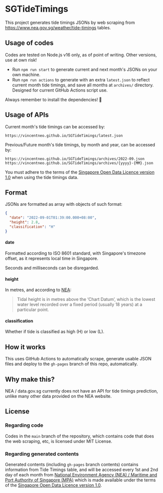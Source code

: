# SGTideTimings
This project generates tide timings JSONs by web scraping from https://www.nea.gov.sg/weather/tide-timings tables.


## Usage of codes

Codes are tested on Node.js v16 only, as of point of writing. Other versions, use at own risk!
- Run `npm run start` to generate current and next month's JSONs on your own machine. 
- Run `npm run actions` to generate with an extra `latest.json` to reflect current month tide timings, and save all months at `archives/` directory. Designed for current GitHub Actions script use.

Always remember to install the dependencies! 🙂

## Usage of APIs
Current month's tide timings can be accessed by:
```
https://vincentneo.github.io/SGTideTimings/latest.json
```
Previous/Future month's tide timings, by month and year, can be accessed by:
```
https://vincentneo.github.io/SGTideTimings/archives/2022-09.json
https://vincentneo.github.io/SGTideTimings/archives/{yyyy}-{MM}.json
```
You must adhere to the terms of the [Singapore Open Data Licence version 1.0](https://www.nea.gov.sg/open-data-licence) when using the tide timings data.

## Format
JSONs are formatted as array with objects of such format:
```JSON
{
  "date": "2022-09-01T01:39:00.000+08:00",
  "height": 2.8,
  "classification": "H"
}
```
#### date
Formatted according to ISO 8601 standard, with Singapore's timezone offset, as it represents local time in Singapore. 

Seconds and milliseconds can be disregarded.

#### height
In metres, and according to [NEA](https://www.nea.gov.sg/weather/tide-timings):

> Tidal height is in metres above the ‘Chart Datum’, which is the lowest water level recorded over a fixed period (usually 18 years) at a particular point.

#### classification
Whether if tide is classified as high (H) or low (L). 

## How it works

This uses GitHub Actions to automatically scrape, generate usable JSON files and deploy to the `gh-pages` branch of this repo, automatically.

## Why make this?
NEA / data.gov.sg currently does not have an API for tide timings prediction, unlike many other data provided on the NEA website.

## License

### Regarding code
Codes in the `main` branch of the repository, which contains code that does the web scraping, etc, is licensed under MIT License.

### Regarding generated contents
Generated contents (including `gh-pages` branch contents) contains information from Tide Timings table, and will be accessed every 1st and 2nd day of each month from [National Environment Agency (NEA) / Maritime and Port Authority of Singapore (MPA)](https://www.nea.gov.sg/weather/tide-timings) which is made available under the terms of the [Singapore Open Data Licence version 1.0](https://www.nea.gov.sg/open-data-licence).
